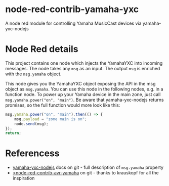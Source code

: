# node-red-contrib-yamaha-yxc
A node red module for controlling Yamaha MusicCast devices via yamaha-yxc-nodejs

# Node Red details
This project contains one node which injects the YamahaYXC into incoming messages.
The node takes any `msg` as an input.
The output `msg` is enriched with the `msg.yamaha` object.
    
This node gives you the YamahaYXC object exposing the API in the msg object as `msg.yamaha`.
You can use this node in the following nodes, e.g. in a function node.
To power up your Yamaha device in the main zone, just call `msg.yamaha.power("on", "main")`.
Be aware that yamaha-yxc-nodejs returns promises, so the full function would more look like this: 
```javascript
msg.yamaha.power("on", "main").then(() => { 
	msg.payload = "zone main is on"; 
	node.send(msg); 
}); 
return;
```

# Referencess
* [yamaha-yxc-nodejs](https://github.com/foxthefox/yamaha-yxc-nodejs) docs on git - full description of `msg.yamaha` property
* [>node-red-contrib-avr-yamaha](https://github.com/krauskopf/node-red-contrib-avr-yamaha) on git - thanks to krauskopf for all the inspiration

